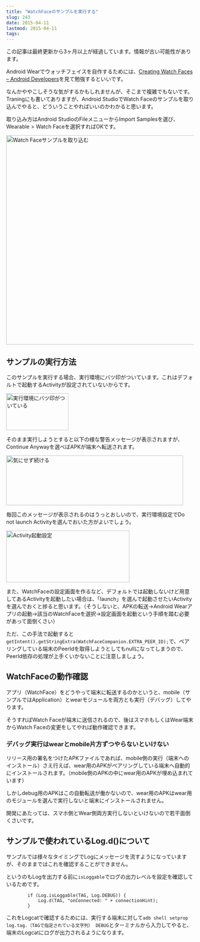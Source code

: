 ```yaml
---
title: "WatchFaceのサンプルを実行する"
slug: 243
date: 2015-04-11
lastmod: 2015-04-11
tags: 
---
```


<div id="wppda_alert">この記事は最終更新から3ヶ月以上が経過しています。情報が古い可能性があります。</div><p>Android Wearでウォッチフェイスを自作するためには、<a href="https://developer.android.com/training/wearables/watch-faces/index.html">Creating Watch Faces &#8211; Android Developers</a>を見て勉強するといいです。</p>
<p>なんかややこしそうな気がするかもしれませんが、そこまで複雑でもないです。Traningにも書いてありますが、Android StudioでWatch Faceのサンプルを取り込んでやると、どういうことやればいいのかわかると思います。</p>
<p>取り込み方はAndroid StudioのFileメニューからImport Samplesを選び、Wearable > Watch Faceを選択すればOKです。</p>
<p><img src="https://android.gcreate.jp/wp-content/uploads/2015/04/84cac0facd974aee83b614b744dbbf60.jpg" alt="Watch Faceサンプルを取り込む" title="Watch Faceサンプルを取り込む.jpg" border="0" width="599" height="563" /></p>
<h2>サンプルの実行方法</h2>
<p>このサンプルを実行する場合、実行環境にバツ印がついています。これはデフォルトで起動するActivityが設定されていないからです。</p>
<p><img src="https://android.gcreate.jp/wp-content/uploads/2015/04/9689b0c782d14e34ee28aa5402dadd8f.jpg" alt="実行環境にバツ印がついている" title="実行環境にバツ印がついている.jpg" border="0" width="167" height="99" /></p>
<p>そのまま実行しようとすると以下の様な警告メッセージが表示されますが、Continue Anywayを選べばAPKが端末へ転送されます。</p>
<p><img src="https://android.gcreate.jp/wp-content/uploads/2015/04/848830fb8898661dbc8347cd8e6f299a.jpg" alt="気にせず続ける" title="気にせず続ける.jpg" border="0" width="475" height="134" /></p>
<p>毎回このメッセージが表示されるのはうっとおしいので、実行環境設定でDo not launch Activityを選んでおいた方がよいでしょう。</p>
<p><img src="https://android.gcreate.jp/wp-content/uploads/2015/04/65b10ff4aedfe48896eedbaee557cd8a.jpg" alt="Activity起動設定" title="Activity起動設定.jpg" border="0" width="331" height="139" /></p>
<p>また、WatchFaceの設定画面を作るなど、デフォルトでは起動しないけど用意してあるActivityを起動したい場合は、「launch」を選んで起動させたいActivityを選んでおくと捗ると思います。（そうしないと、APKの転送→Android Wearアプリの起動→該当のWatchFaceを選択→設定画面を起動という手順を踏む必要があって面倒くさい）</p>
<p>ただ、この手法で起動すると<code>getIntent().getStringExtra(WatchFaceCompanion.EXTRA_PEER_ID);</code>で、ペアリングしている端末のPeerIdを取得しようとしてもnullになってしまうので、PeerId依存の処理が上手くいかないことに注意しましょう。</p>
<h2>WatchFaceの動作確認</h2>
<p>アプリ（WatchFace）をどうやって端末に転送するのかというと、mobile（サンプルではApplication）とwearモジュールを両方とも実行（デバッグ）してやります。</p>
<p>そうすればWatch Faceが端末に送信されるので、後はスマホもしくはWear端末からWatch Faceの変更をしてやれば動作確認できます。</p>
<h3>デバッグ実行はwearとmobile片方ずつやらないといけない</h3>
<p>リリース用の署名をつけたAPKファイルであれば、mobile側の実行（端末へのインストール）さえ行えば、wear用のAPKがペアリングしている端末へ自動的にインストールされます。（mobile側のAPKの中にwear用のAPKが埋め込まれています）</p>
<p>しかしdebug用のAPKはこの自動転送が働かないので、wear用のAPKはwear用のモジュールを選んで実行しないと端末にインストールされません。</p>
<p>開発にあたっては、スマホ側とWear側両方実行しないといけないので若干面倒くさいです。</p>
<h2>サンプルで使われているLog.d()について</h2>
<p>サンプルでは様々なタイミングでLogにメッセージを流すようになっていますが、そのままではこれを確認することができません。</p>
<p>というのもLogを出力する前に<code>isLoggable</code>でログの出力レベルを設定を確認しているためです。</p>
<pre><code>        if (Log.isLoggable(TAG, Log.DEBUG)) {
            Log.d(TAG, "onConnected: " + connectionHint);
        }
</code></pre>
<p>これをLogcatで確認するためには、実行する端末に対して<code>adb shell setprop log.tag.（TAGで指定されている文字列） DEBUG</code>とターミナルから入力してやると、端末のLogcatにログが出力されるようになります。</p>

  
